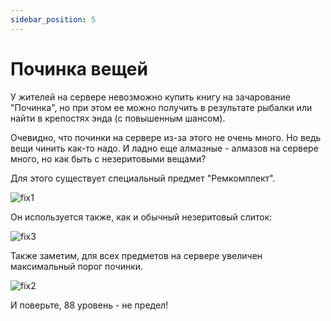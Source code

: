 ```yaml
---
sidebar_position: 5
---
```


# Починка вещей

У жителей на сервере невозможно купить книгу на зачарование "Починка", но при этом ее можно получить в результате рыбалки или найти в крепостях энда (с повышенным шансом). 

Очевидно, что починки на сервере из-за этого не очень много. Но ведь вещи чинить как-то надо. И ладно еще алмазные - алмазов на сервере много, но как быть с незеритовыми вещами?

Для этого существует специальный предмет "Ремкомплект".

![fix1](/features/fix1.png)

Он используется также, как и обычный незеритовый слиток:

![fix3](/features/fix3.png)

Также заметим, для всех предметов на сервере увеличен максимальный порог починки.

![fix2](/features/fix2.png)

И поверьте, 88 уровень - не предел!